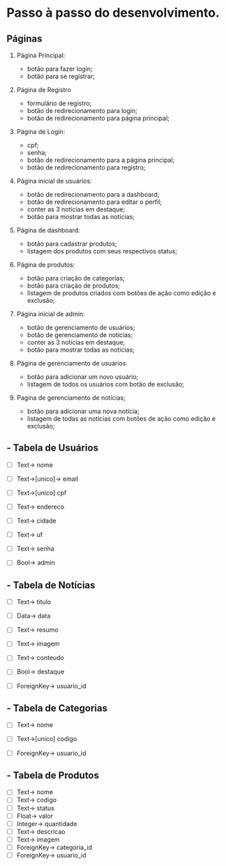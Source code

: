 # Passo à passo do desenvolvimento.

## Páginas

1. Página Principal:
    - botão para fazer login;
    - botão para se registrar;

2. Página de Registro
    - formulário de registro;
    - botão de redirecionamento para login;
    - botão de redirecionamento para página principal;

3. Página de Login:
    - cpf;
    - senha;
    - botão de redirecionamento para a página principal;
    - botão de redirecionamento para registro;

4. Página inicial de usuários:
    - botão de redirecionamento para a dashboard;
    - botão de redirecionamento para editar o perfil;
    - conter as 3 notícias em destaque;
    - botão para mostrar todas as notícias;

5. Página de dashboard:
    - botão para cadastrar produtos;
    - listagem dos produtos com seus respectivos status;

6. Página de produtos:
    - botão para criação de categorias;
    - botão para criação de produtos;
    - listagem de produtos criados com botões de ação como edição e exclusão;

7. Página inicial de admin: 
    - botão de gerenciamento de usuários;
    - botão de gerenciamento de notícias;
    - conter as 3 notícias em destaque;
    - botão para mostrar todas as notícias;

8. Página de gerenciamento de usuários:
    - botão para adicionar um novo usuário;
    - listagem de todos os usuários com botão de exclusão;

9. Pagina de gerenciamento de notícias;
    - botão para adicionar uma nova notícia;
    - listagem de todas as notícias com botões de ação como edição e exclusão;

## - Tabela de Usuários

- [ ] Text-> nome
- [ ] Text->[unico]-> email 
- [ ] Text->[unico] cpf
- [ ] Text-> endereco
- [ ] Text-> cidade
- [ ] Text-> uf
- [ ] Text-> senha
- [ ] Bool-> admin


## - Tabela de Notícias

- [ ] Text-> titulo
- [ ] Data-> data
- [ ] Text-> resumo
- [ ] Text-> imagem
- [ ] Text-> conteudo
- [ ] Bool-> destaque
- [ ] ForeignKey-> usuario_id


## - Tabela de Categorias

- [ ] Text-> nome
- [ ] Text->[unico] codigo
- [ ] ForeignKey-> usuario_id


## - Tabela de Produtos

- [ ] Text-> nome
- [ ] Text-> codigo
- [ ] Text-> status
- [ ] Float-> valor
- [ ] Integer-> quantidade
- [ ] Text-> descricao
- [ ] Text-> imagem
- [ ] ForeignKey-> categoria_id
- [ ] ForeignKey-> usuario_id